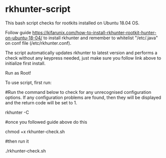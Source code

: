 # rkhunter-script
This bash script checks for rootkits installed on Ubuntu 18.04 OS.

Follow guide https://kifarunix.com/how-to-install-rkhunter-rootkit-hunter-on-ubuntu-18-04/ to install rkhunter and remember to whitelist "/etc/.java" on conf file (/etc/rkhunter.conf).

The script automatically updates rkhunter to latest version and performs a check without any keypress needed, just make sure you follow link above to initialize first install.

Run as Root!

To use script, first run: 

#Run the command below to check for any unrecognised configuration options. If any configuration problems are found, then they will be displayed and the return code will be set to 1.

rkhunter -C

#once you followed guide above do this

chmod +x rkhunter-check.sh

#then run it

./rkhunter-check.sh
